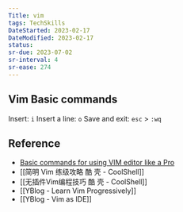 ```yaml
---
Title: vim
tags: TechSkills
DateStarted: 2023-02-17
DateModified: 2023-02-17
status:
sr-due: 2023-07-02
sr-interval: 4
sr-ease: 274
---
```

## Vim Basic commands
Insert: `i`
Insert a line: `o`
Save and exit: `esc` > `:wq`
## Reference
- [Basic commands for using VIM editor like a Pro](https://iq.opengenus.org/basic-commands-for-vim-editor/)
- [[简明 Vim 练级攻略  酷 壳 - CoolShell]]
- [[无插件Vim编程技巧  酷 壳 - CoolShell]]
- [[YBlog - Learn Vim Progressively]]
- [[YBlog - Vim as IDE]]
